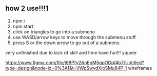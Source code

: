 ## how 2 use!!!1

1. npm i
2. npm start
3. click on triangles to go into a submenu
4. use WASD/arrow keys to move through the submenu stuff
5. press S or the down arrow to go out of a submenu


very unfinished due to lack of skill and time have fun!!!
yippee


https://www.figma.com/file/j68Pfv2AnEgM5qpODpf4b7/Untitled?type=design&node-id=0%3A1&t=VWpSwvdXjoSMu84P-1
wireframes
